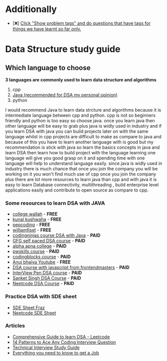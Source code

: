# Additionally

- [❌] [Click "Show problem tags" and do questions that have tags for things we have learnt so far only.](https://leetcode.com/tag/string/)

# Data Structure study guide

## Which language to choose

<strong>3 languages are commonly used to learn data structure and algorithms</strong>

1. cpp
2. [Java (recommended for DSA my personal opinion)](https://www.youtube.com/watch?v=GOiDf1wSMts&list=TLPQMDUwNDIwMjN7gyV731zMPA&index=2&ab_channel=ApnaCollege)
3. python

I would recommend Java to learn data strcture and algorithms because it is intermediate language
between cpp and python. cpp is not so beginners friendly and python is too easy so choose java. once you learn java then other language will be easy to grab plus java is widly used in industry and if you learn DSA with java you can build projects later on with the same language whilst in cpp projects are difficult to make as compare to java and because of this you have to learn another language with is good but my recommendation is stick with java so learn the basics concepts in java and learn DSA then learn how to build project with the language learning one language will give you good grasp on it and spending time with one language will help to understand language easily. since java is widly used in industry there is much chance that once you join the company you will be working on it you won't find much use of cpp once you join the company plus there are lot more resources to learn java than cpp and with java it is easy to learn Database connectivity, multithreading , build enterprise level applications easily and contribute to open source as compare to cpp.

### Some resources to learn DSA with JAVA

- [college wallah](https://www.example.com) - <strong>FREE</strong>
- [kunal kushwaha](https://www.example.com) - <strong>FREE</strong>
- [pepcoding](https://www.example.com) - <strong>FREE</strong>
- [williamfiset](https://www.example.com) - <strong>FREE</strong>
- [codingninjas course DSA with Java](https://www.example.com) - <strong>PAID</strong>
- [GFG self paced DSA course](https://www.example.com) - <strong>PAID</strong>
- [alpha apna college](https://www.example.com) - <strong>PAID</strong>
- [pwskills course](https://pwskills.com/category/Java-with-DSA-&-System-Design) - <strong>PAID</strong>
- [codingblocks course](https://online.codingblocks.com/courses/data-structures-and-algorithms-online-course-java-algo) - <strong>PAID</strong>
- [Anuj bhaiya Youtube](https://www.youtube.com/@AnujBhaiya) - <strong>FREE</strong>
- [DSA course with javascript from frontendmasters](https://frontendmasters.com/courses/algorithms/) - <strong>PAID</strong>
- [InterView Pen DSA course](https://interviewpen.com/) - <strong>PAID</strong>
- [Sanket Singh DSA Course](https://www.algocamp.io/) - <strong>PAID</strong>
- [Neetcode DSA Course](https://neetcode.io/courses) - <strong>PAID</strong>
### Practice DSA with SDE sheet
- [SDE Sheet Fraz](https://leadcoding.in/dsa-sheet/)
- [Neetcode SDE Sheet](https://neetcode.io/practice)
### Articles

- [Comprehensive Guide to learn DSA - Leetcode](https://leetcode.com/discuss/general-discussion/494279/Comprehensive-Data-Structure-and-Algorithm-Study-Guide)
- [14 Patterns to Ace Any Coding Interview Question](https://grokkingtechinterview.com/14-patterns-to-ace-any-coding-interview-question-c5bb3357f6ed)
- [Technical Interview Study Guide](https://github.com/khanhnamle1994/technical-interview-prep/blob/master/Technical-Interview-Study-Guide.pdf)
- [Everything you need to know to get a Job](https://github.com/kdn251/interviews#articles)
